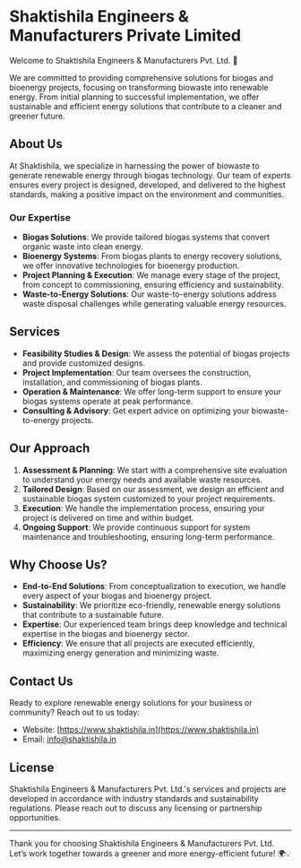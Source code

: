 # Shaktishila Engineers & Manufacturers Private Limited

Welcome to Shaktishila Engineers & Manufacturers Pvt. Ltd. 🌱

We are committed to providing comprehensive solutions for biogas and bioenergy projects, focusing on transforming biowaste into renewable energy. From initial planning to successful implementation, we offer sustainable and efficient energy solutions that contribute to a cleaner and greener future.

## About Us

At Shaktishila, we specialize in harnessing the power of biowaste to generate renewable energy through biogas technology. Our team of experts ensures every project is designed, developed, and delivered to the highest standards, making a positive impact on the environment and communities.

### Our Expertise

- **Biogas Solutions**: We provide tailored biogas systems that convert organic waste into clean energy.
- **Bioenergy Systems**: From biogas plants to energy recovery solutions, we offer innovative technologies for bioenergy production.
- **Project Planning & Execution**: We manage every stage of the project, from concept to commissioning, ensuring efficiency and sustainability.
- **Waste-to-Energy Solutions**: Our waste-to-energy solutions address waste disposal challenges while generating valuable energy resources.

## Services

- **Feasibility Studies & Design**: We assess the potential of biogas projects and provide customized designs.
- **Project Implementation**: Our team oversees the construction, installation, and commissioning of biogas plants.
- **Operation & Maintenance**: We offer long-term support to ensure your biogas systems operate at peak performance.
- **Consulting & Advisory**: Get expert advice on optimizing your biowaste-to-energy projects.

## Our Approach

1. **Assessment & Planning**: We start with a comprehensive site evaluation to understand your energy needs and available waste resources.
2. **Tailored Design**: Based on our assessment, we design an efficient and sustainable biogas system customized to your project requirements.
3. **Execution**: We handle the implementation process, ensuring your project is delivered on time and within budget.
4. **Ongoing Support**: We provide continuous support for system maintenance and troubleshooting, ensuring long-term performance.

## Why Choose Us?

- **End-to-End Solutions**: From conceptualization to execution, we handle every aspect of your biogas and bioenergy project.
- **Sustainability**: We prioritize eco-friendly, renewable energy solutions that contribute to a sustainable future.
- **Expertise**: Our experienced team brings deep knowledge and technical expertise in the biogas and bioenergy sector.
- **Efficiency**: We ensure that all projects are executed efficiently, maximizing energy generation and minimizing waste.

## Contact Us

Ready to explore renewable energy solutions for your business or community? Reach out to us today:

- Website: [https://www.shaktishila.in](https://www.shaktishila.in)
- Email: [info@shaktishila.in](mailto:info@shaktishila.in)

## License

Shaktishila Engineers & Manufacturers Pvt. Ltd.'s services and projects are developed in accordance with industry standards and sustainability regulations. Please reach out to discuss any licensing or partnership opportunities.

---

Thank you for choosing Shaktishila Engineers & Manufacturers Pvt. Ltd. Let’s work together towards a greener and more energy-efficient future! 🌍💡
